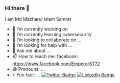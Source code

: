 ### Hi there 👋

I am Md Mazharul Islam Samrat

- 🔭 I’m currently working on 
- 🌱 I’m currently learning cybersecurity
- 👯 I’m looking to collaborate on ...
- 🤔 I’m looking for help with ...
- 💬 Ask me about ...
- 📫 How to reach me: facebook: https://www.facebook.com/EmperorST72
- 😄 Pronouns: ...
- ⚡ Fun fact: ...
[![Twitter Badge](https://img.shields.io/badge/Twitter-Profile-informational?style=flat&logo=twitter&logoColor=white&color=1CA2F1)](https://twitter.com/theemperortw)
[![LinkedIn Badge](https://img.shields.io/badge/LinkedIn-Profile-informational?style=flat&logo=linkedin&logoColor=white&color=0D76A8)](https://www.linkedin.com/in/theemperorli/)
